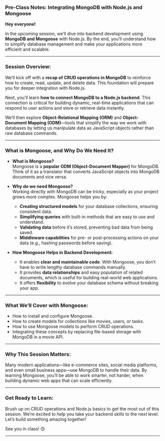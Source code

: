 
### **Pre-Class Notes: Integrating MongoDB with Node.js and Mongoose**  

**Hey everyone!**  

In the upcoming session, we’ll dive into backend development using **MongoDB and Mongoose** with Node.js. By the end, you’ll understand how to simplify database management and make your applications more efficient and scalable.  

---

### **Session Overview:**  
We’ll kick off with a **recap of CRUD operations in MongoDB** to reinforce how to create, read, update, and delete data. This foundation will prepare you for deeper integration with Node.js.  

Next, you’ll learn **how to connect MongoDB to a Node.js backend**. This connection is critical for building dynamic, real-time applications that can respond to user actions and store or retrieve data instantly.  

We’ll then explore **Object-Relational Mapping (ORM)** and **Object-Document Mapping (ODM)**—tools that simplify the way we work with databases by letting us manipulate data as JavaScript objects rather than raw database commands.  

---

### **What is Mongoose, and Why Do We Need It?**  
- **What is Mongoose?**  
Mongoose is a **popular ODM (Object-Document Mapper)** for MongoDB. Think of it as a translator that converts JavaScript objects into MongoDB documents and vice versa.  

- **Why do we need Mongoose?**  
Working directly with MongoDB can be tricky, especially as your project grows more complex. Mongoose helps you by:  
  - **Creating structured models** for your database collections, ensuring consistent data.  
  - **Simplifying queries** with built-in methods that are easy to use and understand.  
  - **Validating data** before it’s stored, preventing bad data from being saved.  
  - **Middleware capabilities** for pre- or post-processing actions on your data (e.g., hashing passwords before saving).  

- **How Mongoose Helps in Backend Development:**  
  - It enables **clear and maintainable code**. With Mongoose, you don’t have to write lengthy database commands manually.  
  - It provides **data relationships** and easy population of related documents, which is useful for building real-world web applications.  
  - It offers **flexibility** to evolve your database schema without breaking your app.  

---

### **What We’ll Cover with Mongoose:**  
- How to install and configure Mongoose.  
- How to create models for collections like movies, users, or tasks.  
- How to use Mongoose models to perform CRUD operations.  
- Integrating these concepts by replacing file-based storage with MongoDB in a movie API.  

---

### **Why This Session Matters:**  
Many modern applications—like e-commerce sites, social media platforms, and even small business apps—use MongoDB to handle their data. By learning Mongoose, you’ll be able to work smarter, not harder, when building dynamic web apps that can scale efficiently.  

---

### **Get Ready to Learn:**  
Brush up on CRUD operations and Node.js basics to get the most out of this session. We’re excited to help you take your backend skills to the next level. Let’s build something amazing together!  

See you in class! 😊  

---
